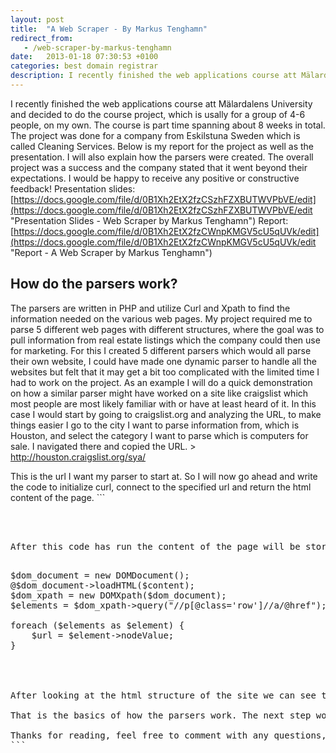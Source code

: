 ```yaml
---
layout: post
title:  "A Web Scraper - By Markus Tenghamn"
redirect_from:
   - /web-scraper-by-markus-tenghamn
date:   2013-01-18 07:30:53 +0100
categories: best domain registrar
description: I recently finished the web applications course att Mälardalens University and decided to do the course project, which is usally for a group of 4-6 people, on my own. The course is part time spanning
---
```


I recently finished the web applications course att Mälardalens University and decided to do the course project, which is usally for a group of 4-6 people, on my own. The course is part time spanning about 8 weeks in total. The project was done for a company from Eskilstuna Sweden which is called Cleaning Services. Below is my report for the project as well as the presentation. I will also explain how the parsers were created. The overall project was a success and the company stated that it went beyond their expectations. I would be happy to receive any positive or constructive feedback! Presentation slides: [https://docs.google.com/file/d/0B1Xh2EtX2fzCSzhFZXBUTWVPbVE/edit](https://docs.google.com/file/d/0B1Xh2EtX2fzCSzhFZXBUTWVPbVE/edit "Presentation Slides - Web Scraper by Markus Tenghamn") Report: [https://docs.google.com/file/d/0B1Xh2EtX2fzCWnpKMGV5cU5qUVk/edit](https://docs.google.com/file/d/0B1Xh2EtX2fzCWnpKMGV5cU5qUVk/edit "Report - A Web Scraper by Markus Tenghamn")

How do the parsers work?
------------------------

 The parsers are written in PHP and utilize Curl and Xpath to find the information needed on the various web pages. My project required me to parse 5 different web pages with different structures, where the goal was to pull information from real estate listings which the company could then use for marketing. For this I created 5 different parsers which would all parse their own website, I could have made one dynamic parser to handle all the websites but felt that it may get a bit too complicated with the limited time I had to work on the project. As an example I will do a quick demonstration on how a similar parser might have worked on a site like craigslist which most people are most likely familiar with or have at least heard of it. In this case I would start by going to craigslist.org and analyzing the URL, to make things easier I go to the city I want to parse information from, which is Houston, and select the category I want to parse which is computers for sale. I navigated there and copied the URL. > http://houston.craigslist.org/sya/

 This is the url I want my parser to start at. So I will now go ahead and write the code to initialize curl, connect to the specified url and return the html content of the page. ```
<pre lang="php">
<?php $ch = curl_init();

curl_setopt($ch, CURLOPT_URL, 'http://houston.craigslist.org/sya/');
curl_setopt($ch, CURLOPT_CUSTOMREQUEST, 'GET');

curl_setopt($ch, CURLOPT_RETURNTRANSFER, 1);
curl_setopt($ch, CURLOPT_TIMEOUT, '30');

if (curl_exec($ch) === false) {
    echo 'Curl error: ' . curl_error($ch);
} else {
    $content = trim(curl_exec($ch));
}
</pre?><br></br>
After this code has run the content of the page will be stored in the $content variable and I can now begin to analyze the content with xpath. In this case I would want to find each listing link on the page on follow that link with a curl request. This can be done with the following code.

<pre lang="php">
$dom_document = new DOMDocument();
@$dom_document->loadHTML($content);
$dom_xpath = new DOMXpath($dom_document);
$elements = $dom_xpath->query("//p[@class='row']//a/@href");

foreach ($elements as $element) {
    $url = $element->nodeValue;
}

<br></br>
After looking at the html structure of the site we can see that each listing url was inside a p element with the class row, thus I was able to use the following query in xpath to get all of the links on the page //p[@class='row']//a/@href. Then we can loop through all of these elements one at a time and output the url which is the node value.

That is the basics of how the parsers work. The next step would be to make another curl request inside the foreach loop which would then parse the url found in the same manner and find the title, price, description and possibly the sellers information using xpath queries and possibly som regex depending on how the listing is formatted.

Thanks for reading, feel free to comment with any questions, criticism or feedback!
```